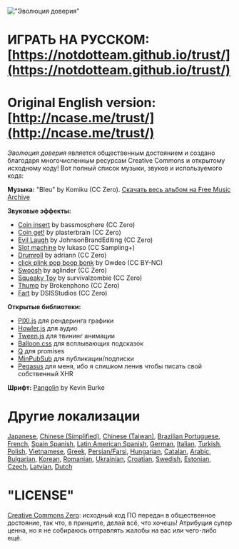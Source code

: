 !["Эволюция доверия"](https://i.imgur.com/kde760y.png)

# ИГРАТЬ НА РУССКОМ: [https://notdotteam.github.io/trust/](https://notdotteam.github.io/trust/)
# Original English version: [http://ncase.me/trust/](http://ncase.me/trust/)

*Эволюция доверия* является общественным достоянием и создано благодаря многочисленным ресурсам Creative Commons и открытому исходному коду! Вот полный список музыки, звуков и используемого кода:

**Музыка:** "Bleu" by Komiku (CC Zero). [Скачать весь альбом на Free Music Archive](http://freemusicarchive.org/music/Komiku/Its_time_for_adventure_/)

**Звуковые эффекты:**

* [Coin insert](https://freesound.org/people/bassmosphere/sounds/384700/) by bassmosphere (CC Zero)
* [Coin get!](https://freesound.org/people/plasterbrain/sounds/242857/) by plasterbrain (CC Zero)
* [Evil Laugh](https://freesound.org/people/JohnsonBrandEditing/sounds/173933/) by JohnsonBrandEditing (CC Zero)
* [Slot machine](https://freesound.org/people/lukaso/sounds/69689/) by lukaso (CC Sampling+)
* [Drumroll](https://freesound.org/people/adriann/sounds/191718/) by adriann (CC Zero)
* [click plink pop boop bonk](https://freesound.org/people/Owdeo/sounds/116653/) by Owdeo (CC BY-NC)
* [Swoosh](https://freesound.org/people/aglinder/sounds/264468/) by aglinder (CC Zero)
* [Squeaky Toy](https://freesound.org/people/survivalzombie/sounds/240015/) by survivalzombie (CC Zero)
* [Thump](https://freesound.org/people/Brokenphono/sounds/344149/) by Brokenphono (CC Zero)
* [Fart](https://freesound.org/people/DSISStudios/sounds/241000/) by DSISStudios (CC Zero)

**Открытые библиотеки:**

* [PIXI.js](http://www.pixijs.com/) для рендеринга графики
* [Howler.js](https://howlerjs.com/) для аудио
* [Tween.js](http://www.createjs.com/tweenjs) для твининг анимации
* [Balloon.css](https://kazzkiq.github.io/balloon.css/) для всплывающих подсказок
* [Q](https://github.com/kriskowal/q/) для promises
* [MinPubSub](https://github.com/daniellmb/MinPubSub) для публикации/подписки
* [Pegasus](https://github.com/typicode/pegasus) для меня, ибо я слишком ленив чтобы писать свой собственный XHR

**Шрифт:** [Pangolin](https://fonts.google.com/specimen/Pangolin) by Kevin Burke

# Другие локализации
[Japanese](https://htlife.github.io/trust_jp/),
[Chinese (Simplified)](https://sekai.co/trust/),
[Chinese (Taiwan)](https://audreyt.github.io/trust-zh-TW/),
[Brazilian Portuguese](https://brunolemos.github.io/trust/),
[French](https://ayowel.github.io/trust/),
[Spain Spanish](https://ccamara.github.io/trust/),
[Latin American Spanish](https://maeriens.github.io/trust/),
[German](https://jkoelling.github.io/trust/),
[Italian](https://lvdt.github.io/trust/),
[Turkish](https://osaatcioglu.github.io/trust),
[Polish](https://sin.github.io/trust/),
[Vietnamese](https://nghiatt90.github.io/trust-vn/),
[Greek](https://lightspot21.github.io/trust/),
[Persian/Farsi](https://hamed.github.io/trust/),
[Hungarian](http://ncase.me/trust-hu/),
[Catalan](https://fbricart.github.io/trust/),
[Arabic](https://mudaraljundi.github.io/trust/),
[Bulgarian](http://ncase.me/trust-bg/),
[Korean](https://osori.github.io/trust-ko/),
[Romanian](https://enfactorial.github.io/trust/),
[Ukrainian](https://yaroslav-f.github.io/trust/),
[Croatian](http://www.varljiv.org/evolucija-povjerenja/index.html),
[Swedish](http://trust.alicedarner.se/),
[Estonian](http://ncase.me/trust-et/),
[Czech](https://nextghost.github.io/trust/),
[Latvian](https://reversedfate.github.io/trust/),
[Dutch](https://rayraz.github.io/trust/)

# "LICENSE"
[Creative Commons Zero](https://github.com/ncase/trust/blob/gh-pages/LICENSE): 
исходный код ПО передан в общественное достояние, так что, в принципе, делай всё, что хочешь! Атрибуция супер ценна, но я не собираюсь отправлять жалобы на вас или чего-либо ещё.